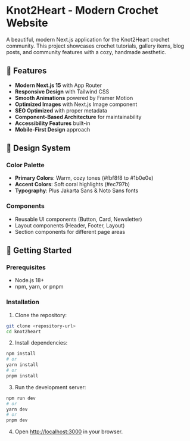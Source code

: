 # Knot2Heart - Modern Crochet Website

A beautiful, modern Next.js application for the Knot2Heart crochet community. This project showcases crochet tutorials, gallery items, blog posts, and community features with a cozy, handmade aesthetic.

## 🌟 Features

- **Modern Next.js 15** with App Router
- **Responsive Design** with Tailwind CSS
- **Smooth Animations** powered by Framer Motion
- **Optimized Images** with Next.js Image component
- **SEO Optimized** with proper metadata
- **Component-Based Architecture** for maintainability
- **Accessibility Features** built-in
- **Mobile-First Design** approach

## 🎨 Design System

### Color Palette
- **Primary Colors**: Warm, cozy tones (#fbf8f8 to #1b0e0e)
- **Accent Colors**: Soft coral highlights (#ec797b)
- **Typography**: Plus Jakarta Sans & Noto Sans fonts

### Components
- Reusable UI components (Button, Card, Newsletter)
- Layout components (Header, Footer, Layout)
- Section components for different page areas

## 🚀 Getting Started

### Prerequisites
- Node.js 18+
- npm, yarn, or pnpm

### Installation

1. Clone the repository:
```bash
git clone <repository-url>
cd knot2heart
```

2. Install dependencies:
```bash
npm install
# or
yarn install
# or
pnpm install
```

3. Run the development server:
```bash
npm run dev
# or
yarn dev
# or
pnpm dev
```

4. Open [http://localhost:3000](http://localhost:3000) in your browser.

